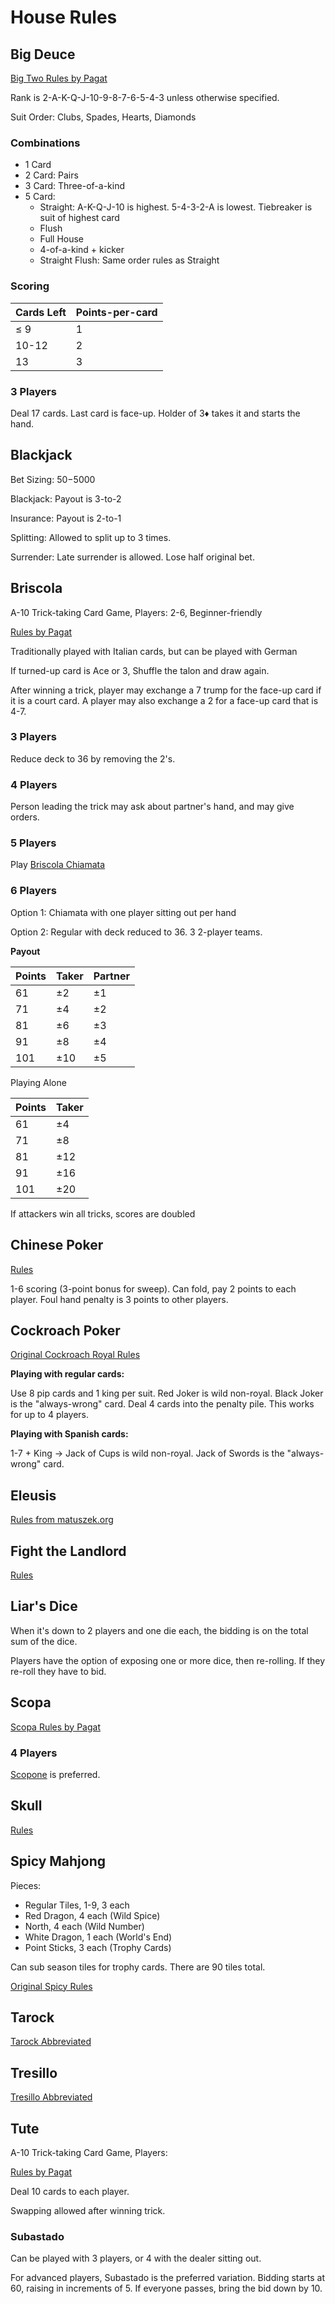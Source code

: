 # House Rules

## Big Deuce

[Big Two Rules by Pagat](https://www.pagat.com/climbing/bigtwo.html)

Rank is 2-A-K-Q-J-10-9-8-7-6-5-4-3 unless otherwise specified.

Suit Order: Clubs, Spades, Hearts, Diamonds

### Combinations

- 1 Card
- 2 Card: Pairs
- 3 Card: Three-of-a-kind
- 5 Card:
	- Straight: A-K-Q-J-10 is highest. 5-4-3-2-A is lowest. Tiebreaker is suit of highest card
	- Flush
	- Full House
	- 4-of-a-kind + kicker
	- Straight Flush: Same order rules as Straight

### Scoring

| Cards Left | Points-per-card |
|------------|-----------------|
| ≤ 9 | 1 |
| 10-12 | 2 |
| 13 | 3 |

### 3 Players

Deal 17 cards.
Last card is face-up.
Holder of 3♦ takes it and starts the hand.

## Blackjack

Bet Sizing: $50-$5000

Blackjack: Payout is 3-to-2

Insurance: Payout is 2-to-1

Splitting: Allowed to split up to 3 times.

Surrender: Late surrender is allowed. Lose half original bet.

## Briscola

A-10 Trick-taking Card Game, Players: 2-6, Beginner-friendly

[Rules by Pagat](https://www.pagat.com/aceten/briscola.html)

Traditionally played with Italian cards, but can be played with German

If turned-up card is Ace or 3, Shuffle the talon and draw again.

After winning a trick, player may exchange a 7 trump for the face-up card if it is a court card.
A player may also exchange a 2 for a face-up card that is 4-7.

### 3 Players

Reduce deck to 36 by removing the 2's.

### 4 Players

Person leading the trick may ask about partner's hand, and may give orders.

### 5 Players

Play [Briscola Chiamata](https://www.pagat.com/aceten/briscola_chiamata.html)

### 6 Players

Option 1: Chiamata with one player sitting out per hand

Option 2: Regular with deck reduced to 36. 3 2-player teams.

**Payout**

| Points | Taker | Partner |
|--------|-------|---------|
| 61 | ±2 | ±1 |
| 71 | ±4 | ±2 |
| 81 | ±6 | ±3 |
| 91 | ±8 | ±4 |
| 101 | ±10 | ±5 |

Playing Alone

| Points | Taker |
|--------|-------|
| 61 | ±4 |
| 71 | ±8 |
| 81 | ±12 |
| 91 | ±16 |
| 101 | ±20 |

If attackers win all tricks, scores are doubled

## Chinese Poker

[Rules](https://www.888poker.com/magazine/poker-world/intro-to-chinese-poker)

1-6 scoring (3-point bonus for sweep).
Can fold, pay 2 points to each player.
Foul hand penalty is 3 points to other players.

## Cockroach Poker

[Original Cockroach Royal Rules](docs/cockroach_poker_rules.pdf)

**Playing with regular cards:**

Use 8 pip cards and 1 king per suit.
Red Joker is wild non-royal.
Black Joker is the "always-wrong" card.
Deal 4 cards into the penalty pile.
This works for up to 4 players.

**Playing with Spanish cards:**

1-7 + King -> 
Jack of Cups is wild non-royal.
Jack of Swords is the "always-wrong" card.

## Eleusis

[Rules from matuszek.org](http://www.matuszek.org/eleusis1.html)

## Fight the Landlord

[Rules](https://www.pagat.com/climbing/doudizhu.html)

## Liar's Dice

When it's down to 2 players and one die each, the bidding is on the total sum of the dice.

Players have the option of exposing one or more dice, then re-rolling.
If they re-roll they have to bid.

## Scopa

[Scopa Rules by Pagat](https://www.pagat.com/fishing/scopa.html)

### 4 Players

[Scopone](https://www.pagat.com/fishing/scopone.html) is preferred.

## Skull

[Rules](https://cdn.1j1ju.com/medias/eb/1e/99-skull-rulebook.pdf)

## Spicy Mahjong

Pieces:
* Regular Tiles, 1-9, 3 each
* Red Dragon, 4 each (Wild Spice)
* North, 4 each (Wild Number)
* White Dragon, 1 each (World's End)
* Point Sticks, 3 each (Trophy Cards)

Can sub season tiles for trophy cards.
There are 90 tiles total.

[Original Spicy Rules](docs/spicy_rules.pdf)

## Tarock

[Tarock Abbreviated](tarock/tarock.md)

## Tresillo

[Tresillo Abbreviated](games/tresillo.md)

## Tute

A-10 Trick-taking Card Game, Players: 

[Rules by Pagat](https://www.pagat.com/marriage/tute.html)

Deal 10 cards to each player.

Swapping allowed after winning trick.

### Subastado

Can be played with 3 players, or 4 with the dealer sitting out.

For advanced players, Subastado is the preferred variation.
Bidding starts at 60, raising in increments of 5.
If everyone passes, bring the bid down by 10.
